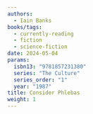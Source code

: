 ```yaml
---
authors:
  - Iain Banks
books/tags:
  - currently-reading
  - fiction
  - science-fiction
date: 2024-05-04
params:
  isbn13: "9781857231380"
  series: "The Culture"
  series_order: "1"
  year: "1987"
title: Consider Phlebas
weight: 1
---
```


<!--more-->
